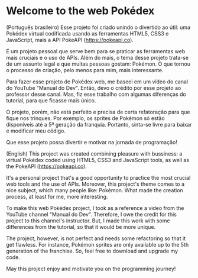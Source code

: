 # Welcome to the web Pokédex
(Português brasileiro)
  Esse projeto foi criado unindo o divertido ao útil: uma Pokédex virtual codificada usando as ferramentas HTML5, CSS3 e JavaScript, mais a API PokeAPI (https://pokeapi.co).

  É um projeto pessoal que serve bem para se praticar as ferramentas web mais cruciais e o uso de APIs. Além do mais, o tema desse projeto trata-se de um assunto legal e que muitas pessoas gostam: Pokémon. O que tornou o processo de criação, pelo menos para mim, mais interessante.

  Para fazer esse projeto de Pokédex web, me baseei em um vídeo do canal do YouTube "Manual do Dev". Então, devo o crédito por esse projeto ao professor desse canal. Mas, fiz esse trabalho com algumas diferenças do tutorial, para que ficasse mais único.

  O projeto, porém, não está perfeito e precisa de certa refatoração para que fique nos trinques. Por exemplo, os sprites de Pokémon só estão disponíveis até a 5ª geração da franquia. Portanto, sinta-se livre para baixar e modificar meu código.

  Que esse projeto possa divertir e motivar na jornada de programação!


  (English)
  This project was created combining pleasure with bussiness: a virtual Pokédex coded using HTML5, CSS3 and JavaScript tools, as well as the PokeAPI (https://pokeapi.co).

  It's a personal project that's a good opportunity to practice the most crucial web tools and the use of APIs. Moreover, this project's theme comes to a nice subject, which many people like: Pokémon. What made the creation process, at least for me, more interesting.

  To make this web Pokédex project, I took as a reference a video from the YouTube channel "Manual do Dev". Therefore, I owe the credit for this project to this channel's instructor. But, I made this work with some differences from the tutorial, so that it would be more unique.

  The project, however, is not perfect and needs some refactoring so that it get flawless. For instance, Pokémon sprites are only available up to the 5th generation of the franchise. So, feel free to download and upgrade my code.

  May this project enjoy and motivate you on the programming journey!
